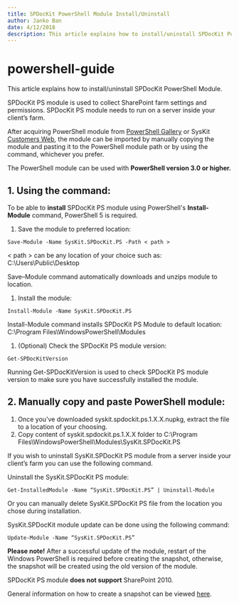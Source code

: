 ```yaml
---
title: SPDocKit PowerShell Module Install/Uninstall
author: Janko Ban
date: 4/12/2018
description: This article explains how to install/uninstall SPDocKit PowerShell Module.
---
```


# powershell-guide

This article explains how to install/uninstall SPDocKit PowerShell Module.

SPDocKit PS module is used to collect SharePoint farm settings and permissions. SPDocKit PS module needs to run on a server inside your client’s farm.

After acquiring PowerShell module from [PowerShell Gallery](https://www.powershellgallery.com/packages/SysKit.SPDocKit.PS/) or SysKit [Customers Web](https://my.syskit.com), the module can be imported by manually copying the module and pasting it to the PowerShell module path or by using the  command, whichever you prefer.

The PowerShell module can be used with **PowerShell version 3.0 or higher.**

## 1.    Using the  command:

To be able to **install** SPDocKit PS module using PowerShell's **Install-Module** command, PowerShell 5 is required.

1. Save the module to preferred location:

```text
Save-Module -Name SysKit.SPDocKit.PS -Path < path >
```

&lt; path &gt; can be any location of your choice such as: C:\Users\Public\Desktop

Save–Module command automatically downloads and unzips module to location.

1. Install the module:

```text
Install-Module -Name SysKit.SPDocKit.PS
```

Install-Module command installs SPDocKit PS Module to default location: C:\Program Files\WindowsPowerShell\Modules

1. \(Optional\) Check the SPDocKit PS module version:

```text
Get-SPDocKitVersion
```

Running Get-SPDocKitVersion is used to check SPDocKit PS module version to make sure you have successfully installed the module.

## 2.    Manually copy and paste PowerShell module:

1. Once you’ve downloaded syskit.spdockit.ps.1.X.X.nupkg, extract the file to a location of your choosing.
2. Copy content of syskit.spdockit.ps.1.X.X folder to C:\Program Files\WindowsPowerShell\Modules\SysKit.SPDocKit.PS

If you wish to uninstall SysKit.SPDocKit PS module from a server inside your client’s farm you can use the following command.

Uninstall the SysKit.SPDocKit PS module:

```text
Get-InstalledModule -Name “SysKit.SPDocKit.PS” | Uninstall-Module
```

Or you can manually delete SysKit.SPDocKit PS file from the location you chose during installation.

SysKit.SPDocKit module update can be done using the following command:

```text
Update-Module -Name “SysKit.SPDocKit.PS”
```

**Please note!** After a successful update of the module, restart of the Windows PowerShell is required before creating the snapshot, otherwise, the snapshot will be created using the old version of the module.

SPDocKit PS module **does not support** SharePoint 2010.

General information on how to create a snapshot can be viewed [here](../how-to/create-snapshot.md).

